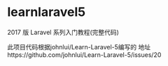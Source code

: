 # learnlaravel5
2017 版 Laravel 系列入门教程(完整代码)

此项目代码根据johnlui/Learn-Laravel-5编写的
地址https://github.com/johnlui/Learn-Laravel-5/issues/20
